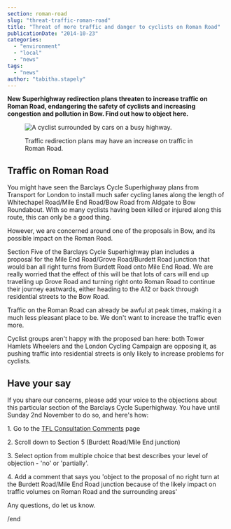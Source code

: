 ```yaml
---
section: roman-road
slug: "threat-traffic-roman-road"
title: "Threat of more traffic and danger to cyclists on Roman Road"
publicationDate: "2014-10-23"
categories: 
  - "environment"
  - "local"
  - "news"
tags: 
  - "news"
author: "tabitha.stapely"
---
```


**New Superhighway redirection plans threaten to increase traffic on Roman Road, endangering the safety of cyclists and increasing congestion and pollution in Bow. Find out how to object here.**

<figure>

![A cyclist surrounded by cars on a busy highway.](/images/traffi-redirection-Burdett-Road-Mile-End-bow.jpg)

<figcaption>

Traffic redirection plans may have an increase on traffic in Roman Road.

</figcaption>

</figure>

## **Traffic on Roman Road**

You might have seen the Barclays Cycle Superhighway plans from Transport for London to install much safer cycling lanes along the length of Whitechapel Road/Mile End Road/Bow Road from Aldgate to Bow Roundabout. With so many cyclists having been killed or injured along this route, this can only be a good thing.

However, we are concerned around one of the proposals in Bow, and its possible impact on the Roman Road.

Section Five of the Barclays Cycle Superhighway plan includes a proposal for the Mile End Road/Grove Road/Burdett Road junction that would ban all right turns from Burdett Road onto Mile End Road. We are really worried that the effect of this will be that lots of cars will end up travelling up Grove Road and turning right onto Roman Road to continue their journey eastwards, either heading to the A12 or back through residential streets to the Bow Road.

Traffic on the Roman Road can already be awful at peak times, making it a much less pleasant place to be. We don't want to increase the traffic even more.

Cyclist groups aren't happy with the proposed ban here: both Tower Hamlets Wheelers and the London Cycling Campaign are opposing it, as pushing traffic into residential streets is only likely to increase problems for cyclists.

## **Have your say**

If you share our concerns, please add your voice to the objections about this particular section of the Barclays Cycle Superhighway. You have until Sunday 2nd November to do so, and here's how:

1\. Go to the [TFL Consultation Comments](https://consultations.tfl.gov.uk/cycling/cs2-upgrade/consultation/subpage.2014-09-18.8416737279/ "Barclays Cycle Superhighway Consultation Comments page") page

2\. Scroll down to Section 5 (Burdett Road/Mile End junction)

3\. Select option from multiple choice that best describes your level of objection - 'no' or 'partially'.

4\. Add a comment that says you 'object to the proposal of no right turn at the Burdett Road/Mile End Road junction because of the likely impact on traffic volumes on Roman Road and the surrounding areas'

Any questions, do let us know.

/end
